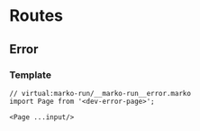 # Routes

## Error
### Template
```marko
// virtual:marko-run/__marko-run__error.marko
import Page from '<dev-error-page>';

<Page ...input/>
